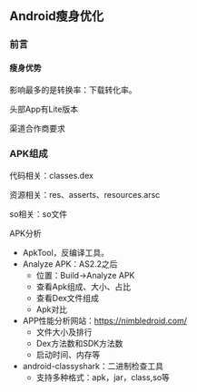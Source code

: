 ## Android瘦身优化

### 前言

#### 瘦身优势

影响最多的是转换率：下载转化率。

头部App有Lite版本

渠道合作商要求

### APK组成

代码相关：classes.dex

资源相关：res、asserts、resources.arsc

so相关：so文件

APK分析

* ApkTool，反编译工具。
* Analyze APK：AS2.2之后
  * 位置：Build->Analyze APK
  * 查看Apk组成、大小、占比
  * 查看Dex文件组成
  * Apk对比
* APP性能分析网站：https://nimbledroid.com/ 
  * 文件大小及排行
  * Dex方法数和SDK方法数
  * 启动时间、内存等
* android-classyshark：二进制检查工具
  * 支持多种格式：apk，jar，class,so等